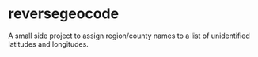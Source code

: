 # reversegeocode
A small side project to assign region/county names to a list of unidentified latitudes and longitudes.
